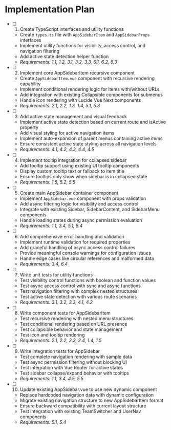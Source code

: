 # Implementation Plan

- [ ] 1. Create TypeScript interfaces and utility functions
  - Create `types.ts` file with `AppSidebarItem` and `AppSidebarProps` interfaces
  - Implement utility functions for visibility, access control, and navigation filtering
  - Add active state detection helper function
  - _Requirements: 1.1, 1.2, 3.1, 3.2, 3.3, 6.1, 6.2, 6.3_

- [ ] 2. Implement core AppSidebarItem recursive component
  - Create `AppSidebarItem.vue` component with recursive rendering capability
  - Implement conditional rendering logic for items with/without URLs
  - Add integration with existing Collapsible components for submenus
  - Handle icon rendering with Lucide Vue Next components
  - _Requirements: 2.1, 2.2, 1.3, 1.4, 5.1, 5.3_

- [ ] 3. Add active state management and visual feedback
  - Implement active state detection based on current route and isActive property
  - Add visual styling for active navigation items
  - Implement auto-expansion of parent menus containing active items
  - Ensure consistent active state styling across all navigation levels
  - _Requirements: 4.1, 4.2, 4.3, 4.4, 4.5_

- [ ] 4. Implement tooltip integration for collapsed sidebar
  - Add tooltip support using existing UI tooltip components
  - Display custom tooltip text or fallback to item title
  - Ensure tooltips only show when sidebar is in collapsed state
  - _Requirements: 1.5, 5.2, 5.5_

- [ ] 5. Create main AppSidebar container component
  - Implement `AppSidebar.vue` component with props validation
  - Add async filtering logic for visibility and access control
  - Integrate with existing Sidebar, SidebarContent, and SidebarMenu components
  - Handle loading states during async permission evaluation
  - _Requirements: 1.1, 3.4, 5.1, 5.4_

- [ ] 6. Add comprehensive error handling and validation
  - Implement runtime validation for required properties
  - Add graceful handling of async access control failures
  - Provide meaningful console warnings for configuration issues
  - Handle edge cases like circular references and malformed data
  - _Requirements: 3.4, 6.4_

- [ ] 7. Write unit tests for utility functions
  - Test visibility control functions with boolean and function values
  - Test async access control with sync and async functions
  - Test navigation filtering with complex nested structures
  - Test active state detection with various route scenarios
  - _Requirements: 3.1, 3.2, 3.3, 4.1, 4.2_

- [ ] 8. Write component tests for AppSidebarItem
  - Test recursive rendering with nested menu structures
  - Test conditional rendering based on URL presence
  - Test collapsible behavior and state management
  - Test icon and tooltip rendering
  - _Requirements: 2.1, 2.2, 2.3, 2.4, 1.4, 1.5_

- [ ] 9. Write integration tests for AppSidebar
  - Test complete navigation rendering with sample data
  - Test async permission filtering without blocking UI
  - Test integration with Vue Router for active states
  - Test sidebar collapse/expand behavior with tooltips
  - _Requirements: 1.1, 3.4, 4.5, 5.5_

- [ ] 10. Update existing AppSidebar.vue to use new dynamic component
  - Replace hardcoded navigation data with dynamic configuration
  - Migrate existing navigation structure to new AppSidebarItem format
  - Ensure backward compatibility with current layout structure
  - Test integration with existing TeamSwitcher and UserNav components
  - _Requirements: 5.1, 5.4_
  
